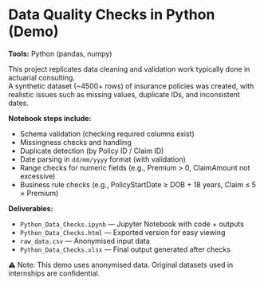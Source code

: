 # Data Quality Checks in Python (Demo)

**Tools:** Python (pandas, numpy)

This project replicates data cleaning and validation work typically done in actuarial consulting.  
A synthetic dataset (~4500+ rows) of insurance policies was created, with realistic issues such as missing values, duplicate IDs, and inconsistent dates.

**Notebook steps include:**
- Schema validation (checking required columns exist)
- Missingness checks and handling
- Duplicate detection (by Policy ID / Claim ID)
- Date parsing in `dd/mm/yyyy` format (with validation)
- Range checks for numeric fields (e.g., Premium > 0, ClaimAmount not excessive)
- Business rule checks (e.g., PolicyStartDate ≥ DOB + 18 years, Claim ≤ 5 × Premium)

**Deliverables:**
- `Python_Data_Checks.ipynb` — Jupyter Notebook with code + outputs
- `Python_Data_Checks.html` — Exported version for easy viewing
- `raw_data.csv` — Anonymised input data
- `Python_Data_Checks.xlsx` — Final output generated after checks

⚠️ Note: This demo uses anonymised data. Original datasets used in internships are confidential.

